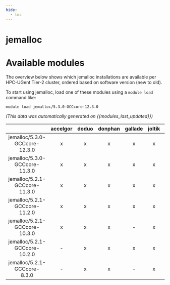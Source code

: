 ```yaml
---
hide:
  - toc
---
```


jemalloc
========

# Available modules


The overview below shows which jemalloc installations are available per HPC-UGent Tier-2 cluster, ordered based on software version (new to old).

To start using jemalloc, load one of these modules using a `module load` command like:

```shell
module load jemalloc/5.3.0-GCCcore-12.3.0
```

*(This data was automatically generated on {{modules_last_updated}})*  

| |accelgor|doduo|donphan|gallade|joltik|shinx|skitty|
| :---: | :---: | :---: | :---: | :---: | :---: | :---: | :---: |
|jemalloc/5.3.0-GCCcore-12.3.0|x|x|x|x|x|x|x|
|jemalloc/5.3.0-GCCcore-11.3.0|x|x|x|x|x|-|-|
|jemalloc/5.2.1-GCCcore-11.3.0|x|x|x|x|x|-|-|
|jemalloc/5.2.1-GCCcore-11.2.0|x|x|x|x|x|-|-|
|jemalloc/5.2.1-GCCcore-10.3.0|x|x|x|-|x|-|-|
|jemalloc/5.2.1-GCCcore-10.2.0|-|x|x|x|x|-|-|
|jemalloc/5.2.1-GCCcore-8.3.0|-|x|x|-|x|-|-|
